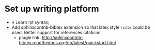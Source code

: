 # Set up writing platform

- √ Learn rst syntax; 
- Add sphinxcontrib-bibtex extension so that latex style `\cite` could be used. Better support for references citations. 
  - plugin link: http://sphinxcontrib-bibtex.readthedocs.org/en/latest/quickstart.html
  

